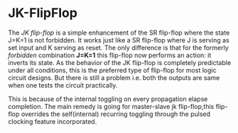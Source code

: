 # JK-FlipFlop


The *JK flip-flop* is a simple enhancement of the SR flip-flop 
where the state J=K=1 is not forbidden. It works just like a 
SR flip-flop where J is serving as set input and K serving 
as reset. The only difference is that for the formerly 
*forbidden* combination **J=K=1** this flip-flop now performs 
an action: it inverts its state. As the behavior of the 
JK flip-flop is completely predictable under all conditions,
this is the preferred type of flip-flop for most logic
circuit designs. But there is still a problem i.e. both 
the outputs are same when one tests the circuit practically.

This is because of the internal toggling on every propagation
elapse completion. The main remedy is going for master-slave
jk flip-flop,this flip-flop overrides the self(internal) 
recurring toggling through the pulsed clocking feature 
incorporated.